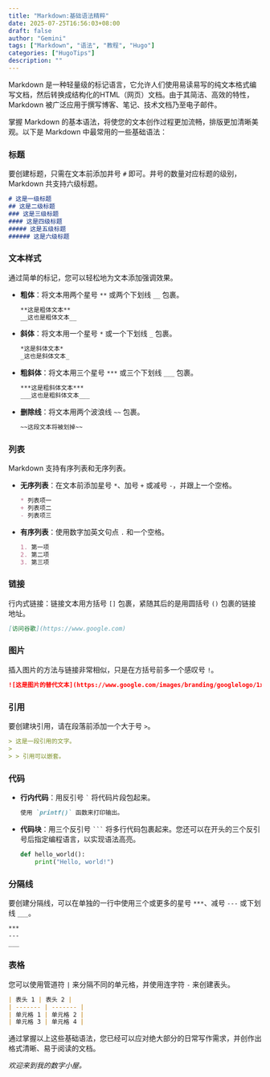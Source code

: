 ```yaml
---
title: "Markdown:基础语法精粹"
date: 2025-07-25T16:56:03+08:00
draft: false
author: "Gemini"
tags: ["Markdown", "语法", "教程", "Hugo"]
categories: ["HugoTips"]
description: ""
---
```


Markdown 是一种轻量级的标记语言，它允许人们使用易读易写的纯文本格式编写文档，然后转换成结构化的HTML（网页）文档。由于其简洁、高效的特性，Markdown 被广泛应用于撰写博客、笔记、技术文档乃至电子邮件。

<!--more-->

掌握 Markdown 的基本语法，将使您的文本创作过程更加流畅，排版更加清晰美观。以下是 Markdown 中最常用的一些基础语法：

### 标题
要创建标题，只需在文本前添加井号 `#` 即可。井号的数量对应标题的级别，Markdown 共支持六级标题。

```markdown
# 这是一级标题
## 这是二级标题
### 这是三级标题
#### 这是四级标题
##### 这是五级标题
###### 这是六级标题
````

### 文本样式

通过简单的标记，您可以轻松地为文本添加强调效果。

  * **粗体**：将文本用两个星号 `**` 或两个下划线 `__` 包裹。

    ```markdown
    **这是粗体文本**
    __这也是粗体文本__
    ```

  * **斜体**：将文本用一个星号 `*` 或一个下划线 `_` 包裹。

    ```markdown
    *这是斜体文本*
    _这也是斜体文本_
    ```

  * **粗斜体**：将文本用三个星号 `***` 或三个下划线 `___` 包裹。

    ```markdown
    ***这是粗斜体文本***
    ___这也是粗斜体文本___
    ```

  * **删除线**：将文本用两个波浪线 `~~` 包裹。

    ```markdown
    ~~这段文本将被划掉~~
    ```

### 列表

Markdown 支持有序列表和无序列表。

  * **无序列表**：在文本前添加星号 `*`、加号 `+` 或减号 `-`，并跟上一个空格。

    ```markdown
    * 列表项一
    + 列表项二
    - 列表项三
    ```

  * **有序列表**：使用数字加英文句点 `.` 和一个空格。

    ```markdown
    1. 第一项
    2. 第二项
    3. 第三项
    ```

### 链接

行内式链接：链接文本用方括号 `[]` 包裹，紧随其后的是用圆括号 `()` 包裹的链接地址。

```markdown
[访问谷歌](https://www.google.com)
```

### 图片

插入图片的方法与链接非常相似，只是在方括号前多一个感叹号 `!`。

```markdown
![这是图片的替代文本](https://www.google.com/images/branding/googlelogo/1x/googlelogo_color_272x92dp.png)
```

### 引用

要创建块引用，请在段落前添加一个大于号 `>`。

```markdown
> 这是一段引用的文字。
>
> > 引用可以嵌套。
```

### 代码

  * **行内代码**：用反引号 `` ` `` 将代码片段包起来。

    ```markdown
    使用 `printf()` 函数来打印输出。
    ```

  * **代码块**：用三个反引号 ` ``` ` 将多行代码包裹起来。您还可以在开头的三个反引号后指定编程语言，以实现语法高亮。

    ```python
    def hello_world():
        print("Hello, world!")
    ```

### 分隔线

要创建分隔线，可以在单独的一行中使用三个或更多的星号 `***`、减号 `---` 或下划线 `___`。

```markdown
***
---
___
```

### 表格

您可以使用管道符 `|` 来分隔不同的单元格，并使用连字符 `-` 来创建表头。

```markdown
| 表头 1 | 表头 2 |
| ------- | ------- |
| 单元格 1 | 单元格 2 |
| 单元格 3 | 单元格 4 |
```

通过掌握以上这些基础语法，您已经可以应对绝大部分的日常写作需求，并创作出格式清晰、易于阅读的文档。

_欢迎来到我的数字小屋。_